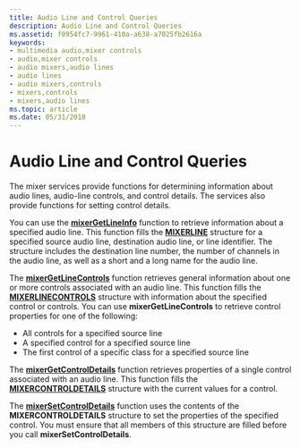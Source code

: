 ```yaml
---
title: Audio Line and Control Queries
description: Audio Line and Control Queries
ms.assetid: f0954fc7-9961-410a-a638-a7025fb2616a
keywords:
- multimedia audio,mixer controls
- audio,mixer controls
- audio mixers,audio lines
- audio lines
- audio mixers,controls
- mixers,controls
- mixers,audio lines
ms.topic: article
ms.date: 05/31/2018
---
```


# Audio Line and Control Queries

The mixer services provide functions for determining information about audio lines, audio-line controls, and control details. The services also provide functions for setting control details.

You can use the [**mixerGetLineInfo**](https://msdn.microsoft.com/library/Dd757303(v=VS.85).aspx) function to retrieve information about a specified audio line. This function fills the [**MIXERLINE**](https://msdn.microsoft.com/library/Dd757305(v=VS.85).aspx) structure for a specified source audio line, destination audio line, or line identifier. The structure includes the destination line number, the number of channels in the audio line, as well as a short and a long name for the audio line.

The [**mixerGetLineControls**](https://msdn.microsoft.com/library/Dd757302(v=VS.85).aspx) function retrieves general information about one or more controls associated with an audio line. This function fills the [**MIXERLINECONTROLS**](https://msdn.microsoft.com/library/Dd757306(v=VS.85).aspx) structure with information about the specified control or controls. You can use **mixerGetLineControls** to retrieve control properties for one of the following:

-   All controls for a specified source line
-   A specified control for a specified source line
-   The first control of a specific class for a specified source line

The [**mixerGetControlDetails**](https://msdn.microsoft.com/library/Dd757299(v=VS.85).aspx) function retrieves properties of a single control associated with an audio line. This function fills the [**MIXERCONTROLDETAILS**](/windows/win32/api/mmeapi/ns-mmeapi-mixercontroldetails_listtexta) structure with the current values for a control.

The [**mixerSetControlDetails**](https://msdn.microsoft.com/library/Dd757309(v=VS.85).aspx) function uses the contents of the **MIXERCONTROLDETAILS** structure to set the properties of the specified control. You must ensure that all members of this structure are filled before you call **mixerSetControlDetails**.

 

 




